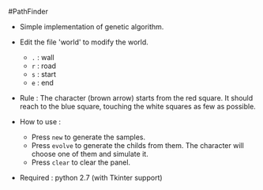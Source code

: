#PathFinder

- Simple implementation of genetic algorithm.

- Edit the file 'world' to modify the world.
  - ```.``` : wall
  - ```r``` : road
  - ```s``` : start
  - ```e``` : end

- Rule : The character (brown arrow) starts from the red square.
It should reach to the blue square, touching the white squares as few as possible.

- How to use :
  - Press ```new``` to generate the samples.
  - Press ```evolve``` to generate the childs from them.
The character will choose one of them and simulate it.
  - Press ```clear``` to clear the panel.

- Required : python 2.7 (with Tkinter support)
